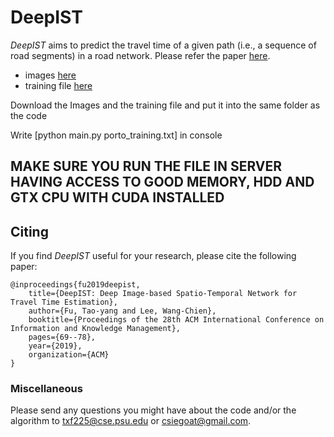 # DeepIST

*DeepIST* aims to predict the travel time of a given path (i.e., a sequence of road segments) in a road network. 
Please refer the paper [here](https://arxiv.org/pdf/1909.05637.pdf).


* images [here](https://psu.box.com/s/r6h9b267k7ceygnxdn4tbr0qsf2l3ff0)
* training file [here](https://psu.box.com/s/7oitglo76p2x7zd8czlj7d0zs1j2tuih)

Download the Images and the training file and put it into the same folder as the code

Write [python main.py porto_training.txt] in console

## MAKE SURE YOU RUN THE FILE IN SERVER HAVING ACCESS TO GOOD MEMORY, HDD AND GTX CPU WITH CUDA INSTALLED

## Citing

If you find *DeepIST* useful for your research, please cite the following paper:

    @inproceedings{fu2019deepist,
        title={DeepIST: Deep Image-based Spatio-Temporal Network for Travel Time Estimation},
        author={Fu, Tao-yang and Lee, Wang-Chien},
        booktitle={Proceedings of the 28th ACM International Conference on Information and Knowledge Management},
        pages={69--78},
        year={2019},
        organization={ACM}
    }

### Miscellaneous

Please send any questions you might have about the code and/or the algorithm to <txf225@cse.psu.edu> or <csiegoat@gmail.com>.
